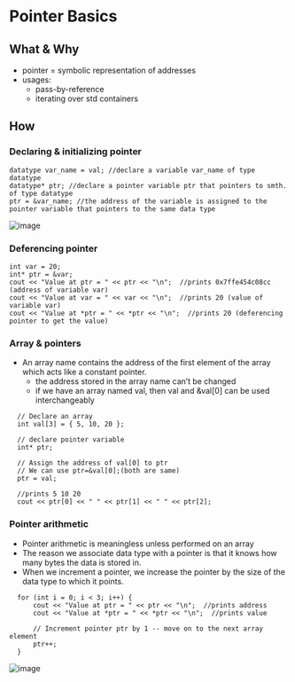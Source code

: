 # Pointer Basics

## What & Why
- pointer = symbolic representation of addresses
- usages:
  - pass-by-reference
  - iterating over std containers
## How
### Declaring & initializing pointer
```
datatype var_name = val; //declare a variable var_name of type datatype 
datatype* ptr; //declare a pointer variable ptr that pointers to smth. of type datatype
ptr = &var_name; //the address of the variable is assigned to the pointer variable that pointers to the same data type
```
![image](https://github.com/Nature711/data-structures-and-algos/assets/77217430/9678e048-a64f-4c50-aba3-3449d6f8ac87)

### Deferencing pointer
```
int var = 20;
int* ptr = &var;
cout << "Value at ptr = " << ptr << "\n";  //prints 0x7ffe454c08cc (address of variable var)
cout << "Value at var = " << var << "\n";  //prints 20 (value of variable var)
cout << "Value at *ptr = " << *ptr << "\n";  //prints 20 (deferencing pointer to get the value)
```

### Array & pointers
- An array name contains the address of the first element of the array which acts like a constant pointer.
  - the address stored in the array name can’t be changed
  - if we have an array named val, then val and &val[0] can be used interchangeably
```
  // Declare an array
  int val[3] = { 5, 10, 20 };

  // declare pointer variable
  int* ptr;

  // Assign the address of val[0] to ptr
  // We can use ptr=&val[0];(both are same)
  ptr = val;

  //prints 5 10 20 
  cout << ptr[0] << " " << ptr[1] << " " << ptr[2];
```

### Pointer arithmetic
- Pointer arithmetic is meaningless unless performed on an array
- The reason we associate data type with a pointer is that it knows how many bytes the data is stored in.
- When we increment a pointer, we increase the pointer by the size of the data type to which it points.
```
  for (int i = 0; i < 3; i++) {
      cout << "Value at ptr = " << ptr << "\n";  //prints address
      cout << "Value at *ptr = " << *ptr << "\n";  //prints value

      // Increment pointer ptr by 1 -- move on to the next array element
      ptr++;  
  }
```
![image](https://github.com/Nature711/data-structures-and-algos/assets/77217430/e0550501-7ff2-42b9-881a-66a66ba95907)

